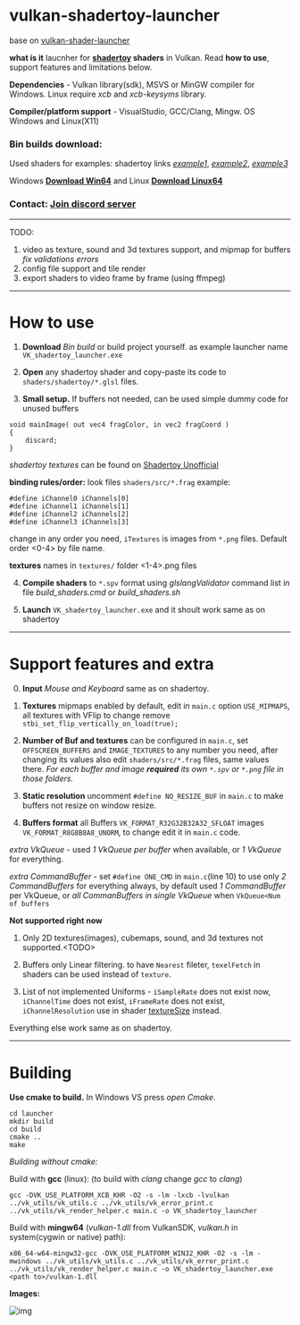 # vulkan-shadertoy-launcher

base on [vulkan-shader-launcher](https://github.com/danilw/vulkan-shader-launcher)

**what is it** laucnher for **[shadertoy](https://www.shadertoy.com/) shaders** in Vulkan. Read **how to use**, support features and limitations below.

**Dependencies** - Vulkan library(sdk), MSVS or MinGW compiler for Windows. Linux require *xcb* and *xcb-keysyms* library.

**Compiler/platform support** - VisualStudio, GCC/Clang, Mingw. OS Windows and Linux(X11)

### **Bin builds** download:

Used shaders for examples: shadertoy links *[example1](https://www.shadertoy.com/view/wlX3zn)*, *[example2](https://www.shadertoy.com/view/MstGWX)*, *[example3](https://www.shadertoy.com/view/lsXGzf)*

Windows **[Download Win64](https://danilw.github.io/GLSL-howto/vulkan_sh_launcher/shatertoy_launcher/vulkan-shadertoy-launcher_win.zip)** and Linux **[Download Linux64](https://danilw.github.io/GLSL-howto/vulkan_sh_launcher/shatertoy_launcher/vulkan-shadertoy-launcher_linux.zip)**

### Contact: [**Join discord server**](https://discord.gg/JKyqWgt)

___
TODO:

1. video as texture, sound and 3d textures support, and mipmap for buffers *fix validations errors*
2. config file support and tile render
3. export shaders to video frame by frame (using ffmpeg)

___
# How to use

1. **Download** *Bin build* or build project yourself. as example launcher name `VK_shadertoy_launcher.exe`

2. **Open** any shadertoy shader and copy-paste its code to `shaders/shadertoy/*.glsl` files.

3. **Small setup.** If buffers not needed, can be used simple dummy code for unused buffers 
```
void mainImage( out vec4 fragColor, in vec2 fragCoord )
{
    discard;
}
```
*shadertoy textures* can be found on [Shadertoy Unofficial](https://shadertoyunofficial.wordpress.com/2019/07/23/shadertoy-media-files/)

**binding rules/order:** look files `shaders/src/*.frag` example:
```
#define iChannel0 iChannels[0]
#define iChannel1 iChannels[1]
#define iChannel2 iChannels[2]
#define iChannel3 iChannels[3]
```
change in any order you need, `iTextures` is images from `*.png` files. Default order \<0-4\> by file name.

**textures** names in `textures/` folder \<1-4\>.png files

4. **Compile shaders** to `*.spv` format using *glslangValidator* command list in file *build_shaders.cmd* or *build_shaders.sh*

5. **Launch** `VK_shadertoy_launcher.exe` and it shoult work same as on shadertoy

___
# Support features and extra

0. **Input** *Mouse and Keyboard* same as on shadertoy.

1. **Textures** mipmaps enabled by default, edit in `main.c` option `USE_MIPMAPS`, all textures with VFlip to change remove `stbi_set_flip_vertically_on_load(true);`

2. **Number of Buf and textures** can be configured in `main.c`, set `OFFSCREEN_BUFFERS` and `IMAGE_TEXTURES` to any number you need, after changing its values also edit `shaders/src/*.frag` files, same values there. *For each buffer and image **required** its own `*.spv` or `*.png` file in those folders.*

3. **Static resolution** uncomment `#define NO_RESIZE_BUF` in `main.c` to make buffers not resize on window resize.

4. **Buffers format** all Buffers `VK_FORMAT_R32G32B32A32_SFLOAT` images `VK_FORMAT_R8G8B8A8_UNORM`, to change edit it in `main.c` code.

*extra VkQueue* - used *1 VkQueue per buffer* when available, or *1 VkQueue* for everything.

*extra CommandBuffer* - set `#define ONE_CMD` in `main.c`(line 10) to use only *2 CommandBuffers* for everything always, by default used *1 CommandBuffer* per VkQueue, or *all CommanBuffers in single VkQueue* when `VkQueue<Num of buffers`

**Not supported right now**

1. Only 2D textures(images), cubemaps, sound, and 3d textures not supported.\<TODO\>

2. Buffers only Linear filtering. to have `Nearest` fileter, `texelFetch` in shaders can be used instead of `texture`.

3. List of not implemented Uniforms - `iSampleRate` does not exist now, `iChannelTime` does not exist, `iFrameRate` does not exist, `iChannelResolution` use in shader [textureSize](https://www.khronos.org/registry/OpenGL-Refpages/gl4/html/textureSize.xhtml) instead.

Everything else work same as on shadertoy.

___
# Building

**Use cmake to build.** In Windows VS press *open Cmake*.
```
cd launcher
mkdir build
cd build
cmake ..
make
```

*Building without cmake:*

Build with **gcc** (linux): (to build with *clang* change *gcc* to *clang*)
```
gcc -DVK_USE_PLATFORM_XCB_KHR -O2 -s -lm -lxcb -lvulkan ../vk_utils/vk_utils.c ../vk_utils/vk_error_print.c ../vk_utils/vk_render_helper.c main.c -o VK_shadertoy_launcher
```
Build with **mingw64** (*vulkan-1.dll* from VulkanSDK, *vulkan.h* in system(cygwin or native) path):
```
x86_64-w64-mingw32-gcc -DVK_USE_PLATFORM_WIN32_KHR -O2 -s -lm -mwindows ../vk_utils/vk_utils.c ../vk_utils/vk_error_print.c ../vk_utils/vk_render_helper.c main.c -o VK_shadertoy_launcher.exe <path to>/vulkan-1.dll
```

**Images:** 

![img](https://danilw.github.io/GLSL-howto/vulkan_sh_launcher/shatertoy_launcher/img.png)


